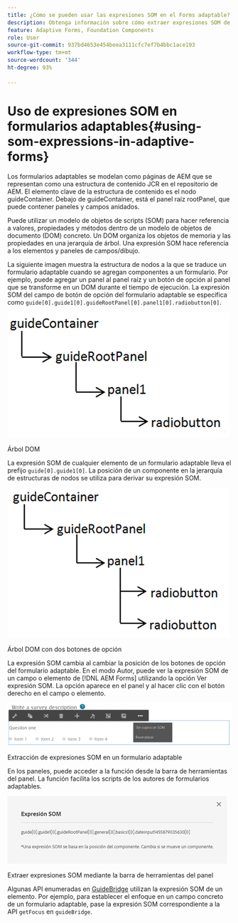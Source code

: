 ```yaml
---
title: ¿Cómo se pueden usar las expresiones SOM en el Forms adaptable?
description: Obtenga información sobre cómo extraer expresiones SOM de un panel en Forms adaptable.
feature: Adaptive Forms, Foundation Components
role: User
source-git-commit: 937bd4653e454beea3111cfc7ef7b4bbc1ace193
workflow-type: tm+mt
source-wordcount: '344'
ht-degree: 93%

---
```



# Uso de expresiones SOM en formularios adaptables{#using-som-expressions-in-adaptive-forms}

Los formularios adaptables se modelan como páginas de AEM que se representan como una estructura de contenido JCR en el repositorio de AEM. El elemento clave de la estructura de contenido es el nodo guideContainer. Debajo de guideContainer, está el panel raíz rootPanel, que puede contener paneles y campos anidados.

Puede utilizar un modelo de objetos de scripts (SOM) para hacer referencia a valores, propiedades y métodos dentro de un modelo de objetos de documento (DOM) concreto. Un DOM organiza los objetos de memoria y las propiedades en una jerarquía de árbol. Una expresión SOM hace referencia a los elementos y paneles de campos/dibujo.

La siguiente imagen muestra la estructura de nodos a la que se traduce un formulario adaptable cuando se agregan componentes a un formulario. Por ejemplo, puede agregar un panel al panel raíz y un botón de opción al panel que se transforme en un DOM durante el tiempo de ejecución. La expresión SOM del campo de botón de opción del formulario adaptable se especifica como `guide[0].guide1[0].guideRootPanel[0].panel1[0].radiobutton[0]`.

![Árbol DOM](assets/hierarchy.png)

Árbol DOM

La expresión SOM de cualquier elemento de un formulario adaptable lleva el prefijo `guide[0].guide1[0]`. La posición de un componente en la jerarquía de estructuras de nodos se utiliza para derivar su expresión SOM.

![Árbol DOM con dos botones de opción](assets/hierarchy_radio_button.png)

Árbol DOM con dos botones de opción

La expresión SOM cambia al cambiar la posición de los botones de opción del formulario adaptable. En el modo Autor, puede ver la expresión SOM de un campo o elemento de [!DNL AEM Forms] utilizando la opción Ver expresión SOM. La opción aparece en el panel y al hacer clic con el botón derecho en el campo o elemento.

![Extracción de expresiones SOM en un formulario adaptable](assets/som-expressions.png)

Extracción de expresiones SOM en un formulario adaptable

En los paneles, puede acceder a la función desde la barra de herramientas del panel. La función facilita los scripts de los autores de formularios adaptables.

![Extracción de expresiones SOM mediante la barra de herramientas del panel](assets/som-expression.png)

Extraer expresiones SOM mediante la barra de herramientas del panel

Algunas API enumeradas en [GuideBridge](https://helpx.adobe.com/es/aem-forms/6/javascript-api/GuideBridge.html) utilizan la expresión SOM de un elemento. Por ejemplo, para establecer el enfoque en un campo concreto de un formulario adaptable, pase la expresión SOM correspondiente a la API `getFocus` en `guideBridge`.
